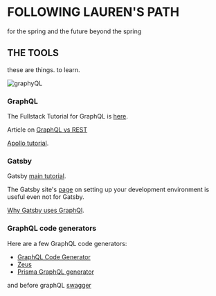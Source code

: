 # FOLLOWING LAUREN'S PATH 
for the spring and the future beyond the spring

## THE TOOLS
these are things. to learn.

![graphyQL](https://cdn-media-1.freecodecamp.org/images/1*49DDRZhUWvVnH-QNHuSUSw.png)

### GraphQL

The Fullstack Tutorial for GraphQL is [here](https://www.howtographql.com/).

Article on [GraphQL vs REST](https://blog.apollographql.com/graphql-vs-rest-5d425123e34b)

[Apollo tutorial](https://www.apollographql.com/docs/tutorial/introduction).

### Gatsby

Gatsby [main tutorial](https://www.gatsbyjs.org/tutorial/).

The Gatsby site's [page](https://www.gatsbyjs.org/tutorial/part-zero/) on setting up your development environment is useful even not for Gatsby.

[Why Gatsby uses GraphQl](https://www.gatsbyjs.org/docs/why-gatsby-uses-graphql/).

### GraphQL code generators

Here are a few GraphQL code generators:
* [GraphQL Code Generator](https://graphql-code-generator.com/)
* [Zeus](https://github.com/graphql-editor/graphql-zeus)
* [Prisma GraphQL generator](https://github.com/prisma-labs/graphqlgen)

and before graphQL [swagger](https://github.com/swagger-api/swagger-codegen)
